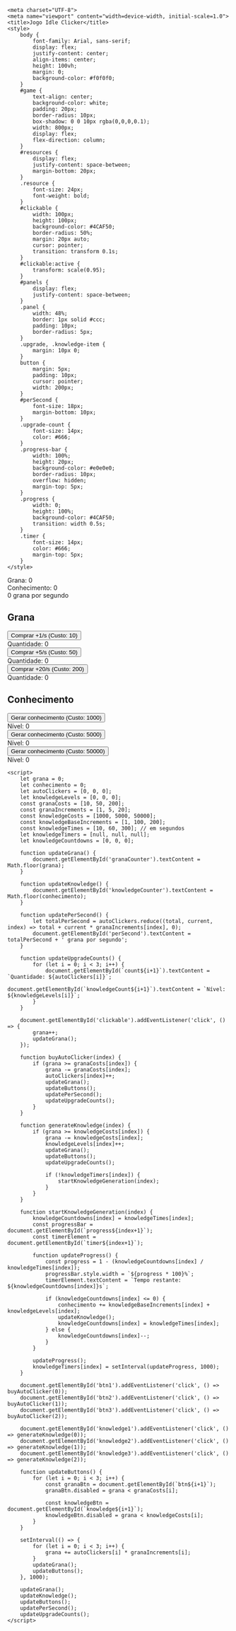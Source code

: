<!DOCTYPE html>
<html lang="pt-BR">
<head>
    
    <meta charset="UTF-8">
    <meta name="viewport" content="width=device-width, initial-scale=1.0">
    <title>Jogo Idle Clicker</title>
    <style>
        body {
            font-family: Arial, sans-serif;
            display: flex;
            justify-content: center;
            align-items: center;
            height: 100vh;
            margin: 0;
            background-color: #f0f0f0;
        }
        #game {
            text-align: center;
            background-color: white;
            padding: 20px;
            border-radius: 10px;
            box-shadow: 0 0 10px rgba(0,0,0,0.1);
            width: 800px;
            display: flex;
            flex-direction: column;
        }
        #resources {
            display: flex;
            justify-content: space-between;
            margin-bottom: 20px;
        }
        .resource {
            font-size: 24px;
            font-weight: bold;
        }
        #clickable {
            width: 100px;
            height: 100px;
            background-color: #4CAF50;
            border-radius: 50%;
            margin: 20px auto;
            cursor: pointer;
            transition: transform 0.1s;
        }
        #clickable:active {
            transform: scale(0.95);
        }
        #panels {
            display: flex;
            justify-content: space-between;
        }
        .panel {
            width: 48%;
            border: 1px solid #ccc;
            padding: 10px;
            border-radius: 5px;
        }
        .upgrade, .knowledge-item {
            margin: 10px 0;
        }
        button {
            margin: 5px;
            padding: 10px;
            cursor: pointer;
            width: 200px;
        }
        #perSecond {
            font-size: 18px;
            margin-bottom: 10px;
        }
        .upgrade-count {
            font-size: 14px;
            color: #666;
        }
        .progress-bar {
            width: 100%;
            height: 20px;
            background-color: #e0e0e0;
            border-radius: 10px;
            overflow: hidden;
            margin-top: 5px;
        }
        .progress {
            width: 0;
            height: 100%;
            background-color: #4CAF50;
            transition: width 0.5s;
        }
        .timer {
            font-size: 14px;
            color: #666;
            margin-top: 5px;
        }
    </style>
</head>
<body>
    <div id="game">
        <div id="resources">
            <div class="resource">Grana: <span id="granaCounter">0</span></div>
            <div class="resource">Conhecimento: <span id="knowledgeCounter">0</span></div>
        </div>
        <div id="perSecond">0 grana por segundo</div>
        <div id="clickable"></div>
        <div id="panels">
            <div id="granaPanel" class="panel">
                <h2>Grana</h2>
                <div class="upgrade">
                    <button id="btn1">Comprar +1/s (Custo: 10)</button>
                    <div id="count1" class="upgrade-count">Quantidade: 0</div>
                </div>
                <div class="upgrade">
                    <button id="btn2">Comprar +5/s (Custo: 50)</button>
                    <div id="count2" class="upgrade-count">Quantidade: 0</div>
                </div>
                <div class="upgrade">
                    <button id="btn3">Comprar +20/s (Custo: 200)</button>
                    <div id="count3" class="upgrade-count">Quantidade: 0</div>
                </div>
            </div>
            <div id="knowledgePanel" class="panel">
                <h2>Conhecimento</h2>
                <div class="knowledge-item">
                    <button id="knowledge1">Gerar conhecimento (Custo: 1000)</button>
                    <div class="progress-bar"><div class="progress" id="progress1"></div></div>
                    <div class="timer" id="timer1"></div>
                    <div class="upgrade-count" id="knowledgeCount1">Nível: 0</div>
                </div>
                <div class="knowledge-item">
                    <button id="knowledge2">Gerar conhecimento (Custo: 5000)</button>
                    <div class="progress-bar"><div class="progress" id="progress2"></div></div>
                    <div class="timer" id="timer2"></div>
                    <div class="upgrade-count" id="knowledgeCount2">Nível: 0</div>
                </div>
                <div class="knowledge-item">
                    <button id="knowledge3">Gerar conhecimento (Custo: 50000)</button>
                    <div class="progress-bar"><div class="progress" id="progress3"></div></div>
                    <div class="timer" id="timer3"></div>
                    <div class="upgrade-count" id="knowledgeCount3">Nível: 0</div>
                </div>
            </div>
        </div>
    </div>

    <script>
        let grana = 0;
        let conhecimento = 0;
        let autoClickers = [0, 0, 0];
        let knowledgeLevels = [0, 0, 0];
        const granaCosts = [10, 50, 200];
        const granaIncrements = [1, 5, 20];
        const knowledgeCosts = [1000, 5000, 50000];
        const knowledgeBaseIncrements = [1, 100, 200];
        const knowledgeTimes = [10, 60, 300]; // em segundos
        let knowledgeTimers = [null, null, null];
        let knowledgeCountdowns = [0, 0, 0];

        function updateGrana() {
            document.getElementById('granaCounter').textContent = Math.floor(grana);
        }

        function updateKnowledge() {
            document.getElementById('knowledgeCounter').textContent = Math.floor(conhecimento);
        }

        function updatePerSecond() {
            let totalPerSecond = autoClickers.reduce((total, current, index) => total + current * granaIncrements[index], 0);
            document.getElementById('perSecond').textContent = totalPerSecond + ' grana por segundo';
        }

        function updateUpgradeCounts() {
            for (let i = 0; i < 3; i++) {
                document.getElementById(`count${i+1}`).textContent = `Quantidade: ${autoClickers[i]}`;
                document.getElementById(`knowledgeCount${i+1}`).textContent = `Nível: ${knowledgeLevels[i]}`;
            }
        }

        document.getElementById('clickable').addEventListener('click', () => {
            grana++;
            updateGrana();
        });

        function buyAutoClicker(index) {
            if (grana >= granaCosts[index]) {
                grana -= granaCosts[index];
                autoClickers[index]++;
                updateGrana();
                updateButtons();
                updatePerSecond();
                updateUpgradeCounts();
            }
        }

        function generateKnowledge(index) {
            if (grana >= knowledgeCosts[index]) {
                grana -= knowledgeCosts[index];
                knowledgeLevels[index]++;
                updateGrana();
                updateButtons();
                updateUpgradeCounts();

                if (!knowledgeTimers[index]) {
                    startKnowledgeGeneration(index);
                }
            }
        }

        function startKnowledgeGeneration(index) {
            knowledgeCountdowns[index] = knowledgeTimes[index];
            const progressBar = document.getElementById(`progress${index+1}`);
            const timerElement = document.getElementById(`timer${index+1}`);
            
            function updateProgress() {
                const progress = 1 - (knowledgeCountdowns[index] / knowledgeTimes[index]);
                progressBar.style.width = `${progress * 100}%`;
                timerElement.textContent = `Tempo restante: ${knowledgeCountdowns[index]}s`;
                
                if (knowledgeCountdowns[index] <= 0) {
                    conhecimento += knowledgeBaseIncrements[index] + knowledgeLevels[index];
                    updateKnowledge();
                    knowledgeCountdowns[index] = knowledgeTimes[index];
                } else {
                    knowledgeCountdowns[index]--;
                }
            }

            updateProgress();
            knowledgeTimers[index] = setInterval(updateProgress, 1000);
        }

        document.getElementById('btn1').addEventListener('click', () => buyAutoClicker(0));
        document.getElementById('btn2').addEventListener('click', () => buyAutoClicker(1));
        document.getElementById('btn3').addEventListener('click', () => buyAutoClicker(2));

        document.getElementById('knowledge1').addEventListener('click', () => generateKnowledge(0));
        document.getElementById('knowledge2').addEventListener('click', () => generateKnowledge(1));
        document.getElementById('knowledge3').addEventListener('click', () => generateKnowledge(2));

        function updateButtons() {
            for (let i = 0; i < 3; i++) {
                const granaBtn = document.getElementById(`btn${i+1}`);
                granaBtn.disabled = grana < granaCosts[i];

                const knowledgeBtn = document.getElementById(`knowledge${i+1}`);
                knowledgeBtn.disabled = grana < knowledgeCosts[i];
            }
        }

        setInterval(() => {
            for (let i = 0; i < 3; i++) {
                grana += autoClickers[i] * granaIncrements[i];
            }
            updateGrana();
            updateButtons();
        }, 1000);

        updateGrana();
        updateKnowledge();
        updateButtons();
        updatePerSecond();
        updateUpgradeCounts();
    </script>
</body>
</html>

